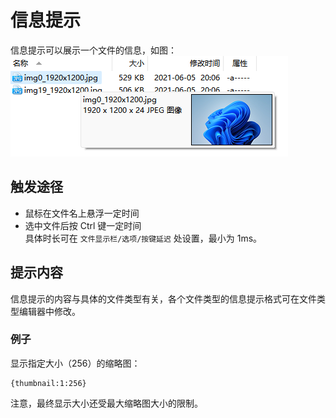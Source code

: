 # 信息提示
信息提示可以展示一个文件的信息，如图：  
![](images/信息提示.png)

## 触发途径
- 鼠标在文件名上悬浮一定时间
- 选中文件后按 Ctrl 键一定时间  
  具体时长可在 `文件显示栏/选项/按键延迟` 处设置，最小为 1ms。

## 提示内容
信息提示的内容与具体的文件类型有关，各个文件类型的信息提示格式可在文件类型编辑器中修改。

### 例子
显示指定大小（256）的缩略图：
```
{thumbnail:1:256}
```
注意，最终显示大小还受最大缩略图大小的限制。